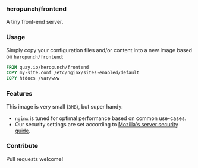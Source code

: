 ### heropunch/frontend

A tiny front-end server.

### Usage

Simply copy your configuration files and/or content into a new image based on `heropunch/frontend`:

```Dockerfile
FROM quay.io/heropunch/frontend
COPY my-site.conf /etc/nginx/sites-enabled/default
COPY htdocs /var/www
```

### Features

This image is very small (`3MB`), but super handy:

- `nginx` is tuned for optimal performance based on common use-cases.
- Our security settings are set according to [Mozilla's server security guide][server-security].

[server-security]: https://wiki.mozilla.org/Security/Server_Side_TLS


### Contribute

Pull requests welcome!
